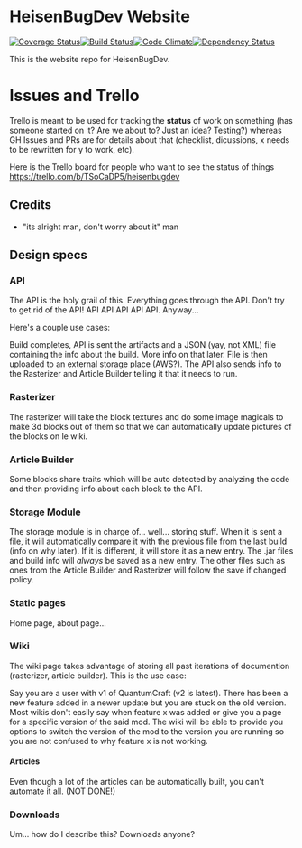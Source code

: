 HeisenBugDev Website
====================

[![Coverage Status](http://img.shields.io/coveralls/HeisenBugDev/HeisenBugDev.svg)](https://coveralls.io/r/HeisenBugDev/HeisenBugDev)[![Build Status](http://img.shields.io/travis/HeisenBugDev/HeisenBugDev.svg)](https://travis-ci.org/HeisenBugDev/HeisenBugDev)[![Code Climate](http://img.shields.io/codeclimate/github/HeisenBugDev/HeisenBugDev.svg)](https://codeclimate.com/github/HeisenBugDev/HeisenBugDev)[![Dependency Status](http://img.shields.io/gemnasium/HeisenBugDev/HeisenBugDev.svg)](https://gemnasium.com/HeisenBugDev/HeisenBugDev)


This is the website repo for HeisenBugDev.

# Issues and Trello
Trello is meant to be used for tracking the **status** of work on something (has someone started on it? Are we about to? Just an idea? Testing?) whereas GH Issues and PRs are for details about that (checklist, dicussions, x needs to be rewritten for y to work, etc).

Here is the Trello board for people who want to see the status of things https://trello.com/b/TSoCaDP5/heisenbugdev

## Credits

 - "its alright man, don't worry about it" man

## Design specs

### API
The API is the holy grail of this. Everything goes through the API. Don't try to get rid of the API! API API API API API. Anyway...

Here's a couple use cases:

Build completes, API is sent the artifacts and a JSON (yay, not XML) file containing the info about the build. More info on that later. File is then uploaded to an external storage place (AWS?). The API also sends info to the Rasterizer and Article Builder telling it that it needs to run.

### Rasterizer
The rasterizer will take the block textures and do some image magicals to make 3d blocks out of them so that we can automatically update pictures of the blocks on le wiki.

### Article Builder
Some blocks share traits which will be auto detected by analyzing the code and then providing info about each block to the API.

### Storage Module
The storage module is in charge of... well... storing stuff. When it is sent a file, it will automatically compare it with the previous file from the last build (info on why later). If it is different, it will store it as a new entry. The .jar files and build info will _always_ be saved as a new entry. The other files such as ones from the Article Builder and Rasterizer will follow the save if changed policy.

### Static pages
Home page, about page...

### Wiki
The wiki page takes advantage of storing all past iterations of documention (rasterizer, article builder). This is the use case:

Say you are a user with v1 of QuantumCraft (v2 is latest). There has been a new feature added in a newer update but you are stuck on the old version. Most wikis don't easily say when feature x was added or give you a page for a specific version of the said mod. The wiki will be able to provide you options to switch the version of the mod to the version you are running so you are not confused to why feature x is not working.

#### Articles
Even though a lot of the articles can be automatically built, you can't automate it all. (NOT DONE!)

### Downloads
Um... how do I describe this? Downloads anyone?

